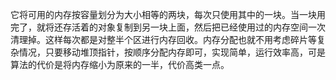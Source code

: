 它将可用的内存按容量划分为大小相等的两块，每次只使用其中的一块。当一块用完了，就将还存活着的对象复制到另一块上面，然后把已经使用过的内存空间一次清理掉。这样每次都是对整半个区进行内存回收。内存分配也就不用考虑碎片等复杂情况，只要移动堆顶指针，按顺序分配内存即可，实现简单，运行效率高，可是算法的代价是将内存缩小为原来的一半，代价高类一点。


